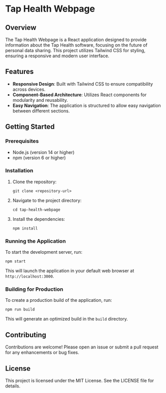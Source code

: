 # Tap Health Webpage

## Overview
The Tap Health Webpage is a React application designed to provide information about the Tap Health software, focusing on the future of personal data sharing. This project utilizes Tailwind CSS for styling, ensuring a responsive and modern user interface.

## Features
- **Responsive Design**: Built with Tailwind CSS to ensure compatibility across devices.
- **Component-Based Architecture**: Utilizes React components for modularity and reusability.
- **Easy Navigation**: The application is structured to allow easy navigation between different sections.

## Getting Started

### Prerequisites
- Node.js (version 14 or higher)
- npm (version 6 or higher)

### Installation
1. Clone the repository:
   ```
   git clone <repository-url>
   ```
2. Navigate to the project directory:
   ```
   cd tap-health-webpage
   ```
3. Install the dependencies:
   ```
   npm install
   ```

### Running the Application
To start the development server, run:
```
npm start
```
This will launch the application in your default web browser at `http://localhost:3000`.

### Building for Production
To create a production build of the application, run:
```
npm run build
```
This will generate an optimized build in the `build` directory.

## Contributing
Contributions are welcome! Please open an issue or submit a pull request for any enhancements or bug fixes.

## License
This project is licensed under the MIT License. See the LICENSE file for details.